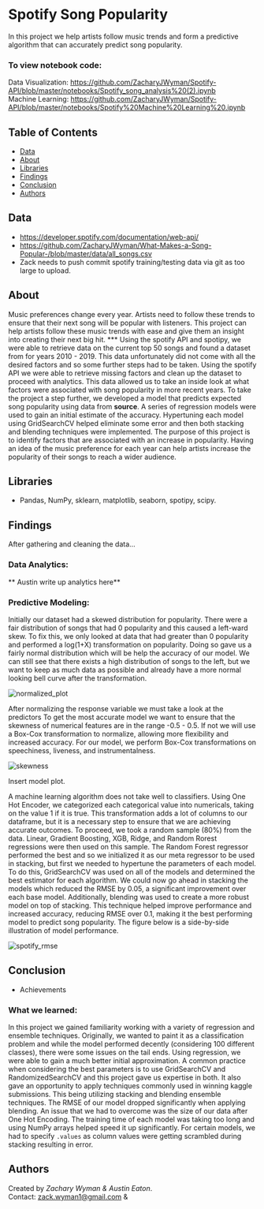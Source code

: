 # Spotify Song Popularity
In this project we help artists follow music trends and form a predictive algorithm that can accurately predict song popularity. 
### To view notebook code:
Data Visualization: https://github.com/ZacharyJWyman/Spotify-API/blob/master/notebooks/Spotify_song_analysis%20(2).ipynb    
Machine Learning: https://github.com/ZacharyJWyman/Spotify-API/blob/master/notebooks/Spotify%20Machine%20Learning%20.ipynb  

## Table of Contents
* [Data](#Data)
* [About](#About)
* [Libraries](#Libraries)
* [Findings](#Findings)
* [Conclusion](#Conclusion)
* [Authors](#Authors)

## Data
* https://developer.spotify.com/documentation/web-api/
* https://github.com/ZacharyJWyman/What-Makes-a-Song-Popular-/blob/master/data/all_songs.csv
* Zack needs to push commit spotify training/testing data via git as too large to upload. 


## About
Music preferences change every year. Artists need to follow these trends to ensure that their next song will be popular with listeners. This project can help artists follow these music trends with ease and give them an insight into creating their next big hit. ***  Using the spotify API and spotipy, we were able to retrieve data on the current top 50 songs and found a dataset from  for years 2010 - 2019. This data unfortunately did not come with all the desired factors and so some further steps had to be taken. Using the spotify API we were able to retrieve missing factors and clean up the dataset to proceed with analytics. This data allowed us to take an inside look at what factors were associated with song popularity in more recent years. To take the project a step further, we developed a model that predicts expected song popularity using data from **source**. A series of regression models were used to gain an initial estimate of the accuracy. Hypertuning each model using GridSearchCV helped eliminate some error and then both stacking and blending techniques were implemented. The purpose of this project is to identify factors that are associated with an increase in popularity. Having an idea of the music preference for each year can help artists increase the popularity of their songs to reach a wider audience. 


## Libraries
- Pandas, NumPy, sklearn, matplotlib, seaborn, spotipy, scipy.

## Findings
After gathering and cleaning the data...

### Data Analytics:
** Austin write up analytics here** 

### Predictive Modeling:
Initially our dataset had a skewed distribution for popularity. There were a fair distribution of songs that had 0 popularity and this caused a left-ward skew. To fix this, we only looked at data that had greater than 0 popularity and performed a log(1+X) transformation on popularity. Doing so gave us a fairly normal distribution which will be help the accuracy of our model. We can still see that there exists a high distribution of songs to the left, but we want to keep as much data as possible and already have a more normal looking bell curve after the transformation.  
  
![normalized_plot](https://user-images.githubusercontent.com/64059855/92413398-d42b6b80-f104-11ea-91ef-a8f9d381d2bf.png)
  
After normalizing the response variable we must take a look at the predictors To get the most accurate model we want to ensure that the skewness of numerical features are in the range -0.5 - 0.5. If not we will use a Box-Cox transformation to normalize, allowing more flexibility and increased accuracy. For our model, we perform Box-Cox transformations on speechiness, liveness, and instrumentalness.     
  
![skewness](https://user-images.githubusercontent.com/64059855/92413878-ea3a2b80-f106-11ea-9676-93043a1474a8.PNG)
  
Insert model plot.  
  
A machine learning algorithm does not take well to classifiers. Using One Hot Encoder, we categorized each categorical value into numericals, taking on the value 1 if it is true. This transformation adds a lot of columns to our dataframe, but it is a necessary step to ensure that we are achieving accurate outcomes. To proceed, we took a random sample (80%) from the data. Linear, Gradient Boosting, XGB, Ridge, and Random Rorest regressions were then used on this sample. The Random Forest regressor performed the best and so we initialized it as our meta regressor to be used in stacking, but first we needed to hypertune the parameters of each model. To do this, GridSearchCV was used on all of the models and determined the best estimator for each algorithm. We could now go ahead in stacking the models which reduced the RMSE by 0.05, a significant improvement over each base model. Additionally, blending was used to create a more robust model on top of stacking. This technique helped improve performance and increased accuracy, reducing RMSE over 0.1, making it the best performing model to predict song popularity. The figure below is a side-by-side illustration of model performance.      

![spotify_rmse](https://user-images.githubusercontent.com/64059855/92412702-bdcfe080-f101-11ea-802b-f7928ba9875b.png)

## Conclusion
* Achievements 

### What we learned:
In this project we gained familiarity working with a variety of regression and ensemble techniques. Originally, we wanted to paint it as a classification problem and while the model performed decently (considering 100 different classes), there were some issues on the tail ends. Using regression, we were able to gain a much better initial approximation. A common practice when considering the best parameters is to use GridSearchCV and RandomizedSearchCV and this project gave us expertise in both. It also gave an opportunity to apply techniques commonly used in winning kaggle submissions. This being utilizing stacking and blending ensemble techniques. The RMSE of our model dropped significantly when applying blending. An issue that we had to overcome was the size of our data after One Hot Encoding. The training time of each model was taking too long and using NumPy arrays helped speed it up significantly. For certain models, we had to specify ```.values``` as column values were getting scrambled during stacking resulting in error.   

## Authors
Created by *Zachary Wyman & Austin Eaton*.  
Contact: zack.wyman1@gmail.com & 
